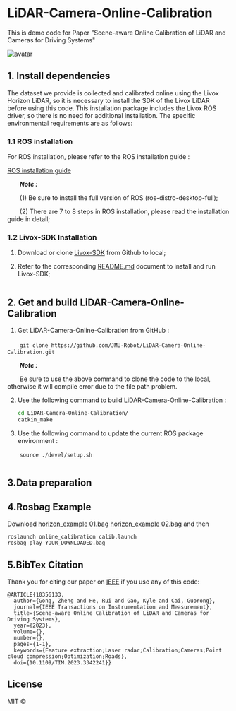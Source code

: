# LiDAR-Camera-Online-Calibration

This is demo code for Paper "Scene-aware Online Calibration of LiDAR and Cameras for Driving Systems"

![avatar](pic/compare.png "Our online calibration result compare to state-of-the-art online method")

## 1. Install dependencies

The dataset we provide is collected and calibrated online using the Livox Horizon LiDAR, so it is necessary to install the SDK of the Livox LiDAR before using this code. This installation package includes the Livox ROS driver, so there is no need for additional installation. The specific environmental requirements are as follows:


### 1.1 ROS installation

For ROS installation, please refer to the ROS installation guide :

[ROS installation guide](https://www.ros.org/install/)

&ensp;&ensp;&ensp;&ensp;***Note :***

&ensp;&ensp;&ensp;&ensp;(1) Be sure to install the full version of ROS (ros-distro-desktop-full);

&ensp;&ensp;&ensp;&ensp;(2) There are 7 to 8 steps in ROS installation, please read the installation guide in detail;

### 1.2 Livox-SDK Installation

1. Download or clone [Livox-SDK](https://github.com/Livox-SDK/Livox-SDK) from Github to local;

2. Refer to the corresponding [README.md](https://github.com/Livox-SDK/Livox-SDK/blob/master/README.md) document to install and run Livox-SDK;


```
```

## 2. Get and build LiDAR-Camera-Online-Calibration

1. Get LiDAR-Camera-Online-Calibration from GitHub :

　　`git clone https://github.com/JMU-Robot/LiDAR-Camera-Online-Calibration.git`

&ensp;&ensp;&ensp;&ensp;***Note :***

&ensp;&ensp;&ensp;&ensp;Be sure to use the above command to clone the code to the local, otherwise it will compile error due to the file path problem.

2. Use the following command to build LiDAR-Camera-Online-Calibration :

   ```bash
   cd LiDAR-Camera-Online-Calibration/
   catkin_make
   ```

3. Use the following command to update the current ROS package environment :

&ensp;&ensp;&ensp;&ensp;`source ./devel/setup.sh`


```
```
## 3.Data preparation

## 4.Rosbag Example
Download
[horizon_example 01.bag](https://drive.google.com/file/d/1NjiJna4k1qjvR2rLV4neCAqZ_59yJN7_/view?usp=sharing) 
[horizon_example 02.bag](https://drive.google.com/file/d/1NjiJna4k1qjvR2rLV4neCAqZ_59yJN7_/view?usp=sharing)
and then
```
roslaunch online_calibration calib.launch
rosbag play YOUR_DOWNLOADED.bag
```

## 5.BibTex Citation
Thank you for citing our paper on [IEEE](https://ieeexplore.ieee.org/abstract/document/10356133) if you use any of this code: 
```
@ARTICLE{10356133,
  author={Gong, Zheng and He, Rui and Gao, Kyle and Cai, Guorong},
  journal={IEEE Transactions on Instrumentation and Measurement}, 
  title={Scene-aware Online Calibration of LiDAR and Cameras for Driving Systems}, 
  year={2023},
  volume={},
  number={},
  pages={1-1},
  keywords={Feature extraction;Laser radar;Calibration;Cameras;Point cloud compression;Optimization;Roads},
  doi={10.1109/TIM.2023.3342241}}
```


## License

MIT © 
